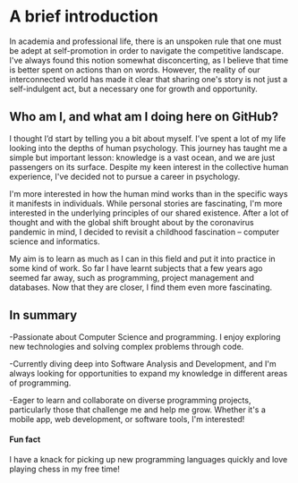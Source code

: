 # A brief introduction

  In academia and professional life, there is an unspoken rule that one must be adept at self-promotion in order to navigate the competitive landscape. I've always found this notion somewhat disconcerting, as I believe that time is better spent on actions than on words. However, the reality of our interconnected world has made it clear that sharing one's story is not just a self-indulgent act, but a necessary one for growth and opportunity. 
 
 ## Who am I, and what am I doing here on GitHub?

  I thought I’d start by telling you a bit about myself. I’ve spent a lot of my life looking into the depths of human psychology. This journey has taught me a simple but important lesson: knowledge is a vast ocean, and we are just passengers on its surface. Despite my keen interest in the collective human experience, I've decided not to pursue a career in psychology. 
    
  I'm more interested in how the human mind works than in the specific ways it manifests in individuals. While personal stories are fascinating, I'm more interested in the underlying principles of our shared existence. After a lot of thought and with the global shift brought about by the coronavirus pandemic in mind, I decided to revisit a childhood fascination – computer science and informatics. 
    
  My aim is to learn as much as I can in this field and put it into practice in some kind of work. So far I have learnt subjects that a few years ago seemed far away, such as programming, project management and databases. Now that they are closer, I find them even more fascinating.

  ## In summary

-Passionate about Computer Science and programming. I enjoy exploring new technologies and solving complex problems through code.

-Currently diving deep into Software Analysis and Development, and I'm always looking for opportunities to expand my knowledge in different areas of programming.

-Eager to learn and collaborate on diverse programming projects, particularly those that challenge me and help me grow. Whether it's a mobile app, web development, or software tools, I'm interested!


#### Fun fact

  I have a knack for picking up new programming languages quickly and love playing chess in my free time!  
 
 
<!---
MauricioMonroy/MauricioMonroy is a ✨ special ✨ repository because its `README.md` (this file) appears on your GitHub profile.
You can click the Preview link to take a look at your changes.
--->
